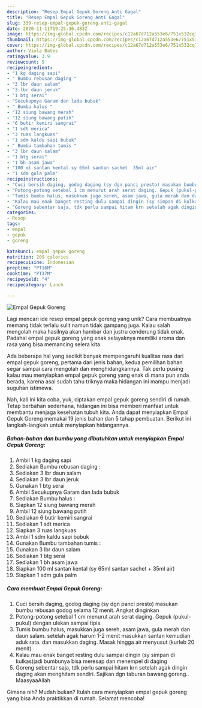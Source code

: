 ```yaml
---
description: "Resep Empal Gepuk Goreng Anti Gagal"
title: "Resep Empal Gepuk Goreng Anti Gagal"
slug: 339-resep-empal-gepuk-goreng-anti-gagal
date: 2020-11-11T19:25:36.482Z
image: https://img-global.cpcdn.com/recipes/c12a67d712a553e6/751x532cq70/empal-gepuk-goreng-foto-resep-utama.jpg
thumbnail: https://img-global.cpcdn.com/recipes/c12a67d712a553e6/751x532cq70/empal-gepuk-goreng-foto-resep-utama.jpg
cover: https://img-global.cpcdn.com/recipes/c12a67d712a553e6/751x532cq70/empal-gepuk-goreng-foto-resep-utama.jpg
author: Viola Bates
ratingvalue: 3.9
reviewcount: 5
recipeingredient:
- "1 kg daging sapi"
- " Bumbu rebusan daging "
- "3 lbr daun salam"
- "3 lbr daun jeruk"
- "1 btg serai"
- "Secukupnya Garam dan lada bubuk"
- " Bumbu halus "
- "12 siung bawang merah"
- "12 siung bawang putih"
- "6 butir kemiri sangrai"
- "1 sdt merica"
- "3 ruas langkuas"
- "1 sdm kaldu sapi bubuk"
- " Bumbu tambahan tumis "
- "3 lbr daun salam"
- "1 btg serai"
- "1 bh asam jawa"
- "100 ml santan kental sy 65ml santan sachet  35ml air"
- "1 sdm gula palm"
recipeinstructions:
- "Cuci bersih daging, godog daging (sy dgn panci presto) masukan bumbu rebusan godog selama 12 menit. Angkat dinginkan"
- "Potong-potong setebal 1 cm menurut arah serat daging. Gepuk (pukul-pukul) dengan ulekan sampai tipis."
- "Tumis bumbu halus, masukkan juga sereh, asam jawa, gula merah dan daun salam. setelah agak harum 1-2 menit masukkan santan kemudian aduk rata. dan masukkan daging. Masak hingga air menyusut (kurleb 20 menit)"
- "Kalau mau enak banget resting dulu sampai dingin (sy simpan di kulkas)jadi bumbunya bisa meresap dan menempel di daging"
- "Goreng sebentar saja, tdk perlu sampai hitam krn setelah agak dingin daging akan menghitam sendiri. Sajikan dgn taburan bawang goreng.. MaasyaaAllah"
categories:
- Resep
tags:
- empal
- gepuk
- goreng

katakunci: empal gepuk goreng 
nutrition: 209 calories
recipecuisine: Indonesian
preptime: "PT16M"
cooktime: "PT37M"
recipeyield: "4"
recipecategory: Lunch

---
```



![Empal Gepuk Goreng](https://img-global.cpcdn.com/recipes/c12a67d712a553e6/751x532cq70/empal-gepuk-goreng-foto-resep-utama.jpg)

Lagi mencari ide resep empal gepuk goreng yang unik? Cara membuatnya memang tidak terlalu sulit namun tidak gampang juga. Kalau salah mengolah maka hasilnya akan hambar dan justru cenderung tidak enak. Padahal empal gepuk goreng yang enak selayaknya memiliki aroma dan rasa yang bisa memancing selera kita.



Ada beberapa hal yang sedikit banyak mempengaruhi kualitas rasa dari empal gepuk goreng, pertama dari jenis bahan, kedua pemilihan bahan segar sampai cara mengolah dan menghidangkannya. Tak perlu pusing kalau mau menyiapkan empal gepuk goreng yang enak di mana pun anda berada, karena asal sudah tahu triknya maka hidangan ini mampu menjadi suguhan istimewa.


Nah, kali ini kita coba, yuk, ciptakan empal gepuk goreng sendiri di rumah. Tetap berbahan sederhana, hidangan ini bisa memberi manfaat untuk membantu menjaga kesehatan tubuh kita. Anda dapat menyiapkan Empal Gepuk Goreng memakai 19 jenis bahan dan 5 tahap pembuatan. Berikut ini langkah-langkah untuk menyiapkan hidangannya.

<!--inarticleads1-->

##### Bahan-bahan dan bumbu yang dibutuhkan untuk menyiapkan Empal Gepuk Goreng:

1. Ambil 1 kg daging sapi
1. Sediakan  Bumbu rebusan daging :
1. Sediakan 3 lbr daun salam
1. Sediakan 3 lbr daun jeruk
1. Gunakan 1 btg serai
1. Ambil Secukupnya Garam dan lada bubuk
1. Sediakan  Bumbu halus :
1. Siapkan 12 siung bawang merah
1. Ambil 12 siung bawang putih
1. Sediakan 6 butir kemiri sangrai
1. Sediakan 1 sdt merica
1. Siapkan 3 ruas langkuas
1. Ambil 1 sdm kaldu sapi bubuk
1. Gunakan  Bumbu tambahan tumis :
1. Gunakan 3 lbr daun salam
1. Sediakan 1 btg serai
1. Sediakan 1 bh asam jawa
1. Siapkan 100 ml santan kental (sy 65ml santan sachet + 35ml air)
1. Siapkan 1 sdm gula palm




<!--inarticleads2-->

##### Cara membuat Empal Gepuk Goreng:

1. Cuci bersih daging, godog daging (sy dgn panci presto) masukan bumbu rebusan godog selama 12 menit. Angkat dinginkan
1. Potong-potong setebal 1 cm menurut arah serat daging. Gepuk (pukul-pukul) dengan ulekan sampai tipis.
1. Tumis bumbu halus, masukkan juga sereh, asam jawa, gula merah dan daun salam. setelah agak harum 1-2 menit masukkan santan kemudian aduk rata. dan masukkan daging. Masak hingga air menyusut (kurleb 20 menit)
1. Kalau mau enak banget resting dulu sampai dingin (sy simpan di kulkas)jadi bumbunya bisa meresap dan menempel di daging
1. Goreng sebentar saja, tdk perlu sampai hitam krn setelah agak dingin daging akan menghitam sendiri. Sajikan dgn taburan bawang goreng.. MaasyaaAllah




Gimana nih? Mudah bukan? Itulah cara menyiapkan empal gepuk goreng yang bisa Anda praktikkan di rumah. Selamat mencoba!
